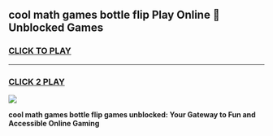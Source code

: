 
## cool math games bottle flip Play Online 👋 Unblocked Games
<h3>
<a href="https://news.freeplayer.one?title=cool_math_games_bottle_flip&ref=17CMG">CLICK TO PLAY</a></h3>
<hr>

<h3>
<a href="https://news.freeplayer.one?title=cool_math_games_bottle_flip&ref=17CMG">CLICK 2 PLAY</a>
  
</h3>

<a href="https://news.freeplayer.one?title=cool_math_games_bottle_flip&ref=17CMG/"><img src="https://clearcache.store/games.png"></a>


**cool math games bottle flip games unblocked: Your Gateway to Fun and Accessible Online Gaming**
